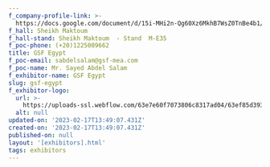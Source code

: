```yaml
---
f_company-profile-link: >-
  https://docs.google.com/document/d/15i-MHi2n-Qg60Xz6MkhB7WsZ0TnBe4b1/edit?usp=share_link&ouid=111844397792848099856&rtpof=true&sd=true
f_hall: Sheikh Maktoum
f_hall-stand: Sheikh Maktoum  - Stand  M-E35
f_poc-phone: (+20)1225009662
title: GSF Egypt
f_poc-email: sabdelsalam@gsf-mea.com
f_poc-name: Mr. Sayed Abdel Salam
f_exhibitor-name: GSF Egypt
slug: gsf-egypt
f_exhibitor-logo:
  url: >-
    https://uploads-ssl.webflow.com/63e7e60f7073806c8317ad04/63ef85d393b9ef07f1330ca0_MDA1Mg.png
  alt: null
updated-on: '2023-02-17T13:49:07.431Z'
created-on: '2023-02-17T13:49:07.431Z'
published-on: null
layout: '[exhibitors].html'
tags: exhibitors
---
```



